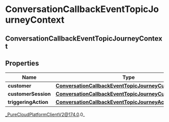 # ConversationCallbackEventTopicJourneyContext

## ConversationCallbackEventTopicJourneyContext

## Properties

|Name | Type | Description | Notes|
|------------ | ------------- | ------------- | -------------|
| **customer** | [**ConversationCallbackEventTopicJourneyCustomer**](ConversationCallbackEventTopicJourneyCustomer) |  | [optional] |
| **customerSession** | [**ConversationCallbackEventTopicJourneyCustomerSession**](ConversationCallbackEventTopicJourneyCustomerSession) |  | [optional] |
| **triggeringAction** | [**ConversationCallbackEventTopicJourneyAction**](ConversationCallbackEventTopicJourneyAction) |  | [optional] |



_PureCloudPlatformClientV2@174.0.0_
